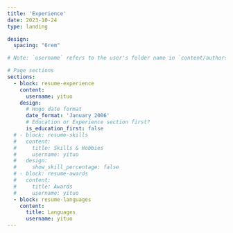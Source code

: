 ```yaml
---
title: 'Experience'
date: 2023-10-24
type: landing

design:
  spacing: "6rem"

# Note: `username` refers to the user's folder name in `content/authors/`

# Page sections
sections:
  - block: resume-experience
    content:
      username: yituo
    design:
      # Hugo date format
      date_format: 'January 2006'
      # Education or Experience section first?
      is_education_first: false
  # - block: resume-skills
  #   content:
  #     title: Skills & Hobbies
  #     username: yituo
  #   design:
  #     show_skill_percentage: false
  # - block: resume-awards
  #   content:
  #     title: Awards
  #     username: yituo
  - block: resume-languages
    content:
      title: Languages
      username: yituo
---
```

